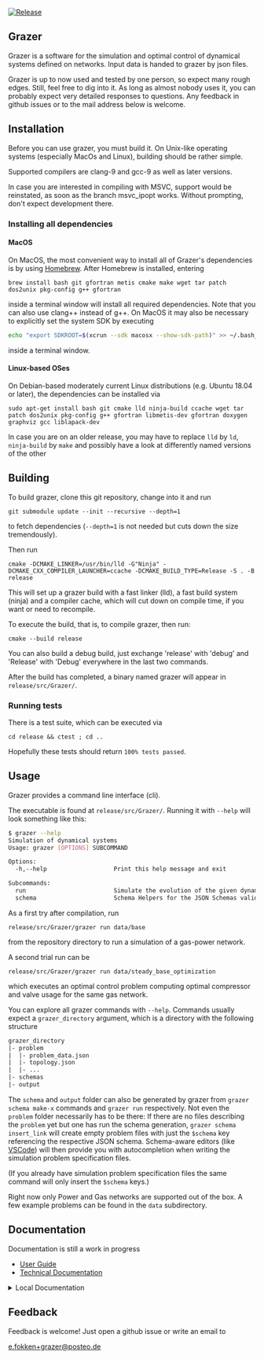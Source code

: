 [![Release](https://github.com/eike-fokken/grazer/actions/workflows/release.yml/badge.svg)](https://github.com/eike-fokken/grazer/releases)

## Grazer

Grazer is a software for the simulation and optimal control of dynamical systems
defined on networks. Input data is handed to grazer by json files.

Grazer is up to now used and tested by one person, so expect many rough edges.
Still, feel free to dig into it. As long as almost nobody uses it, you can
probably expect very detailed responses to questions. Any feedback in github
issues or to the mail address below is welcome.

## Installation
Before you can use grazer, you must build it. On Unix-like operating systems
(especially MacOs and Linux), building should be rather simple.

Supported compilers are clang-9 and gcc-9 as well as later versions.

In case you are interested in compiling with MSVC, support would be reinstated,
as soon as the branch msvc_ipopt works. Without prompting, don't expect
development there.

### Installing all dependencies

#### MacOS

On MacOS, the most convenient way to install all of Grazer's dependencies is by
using [Homebrew](https://brew.sh/). After Homebrew is installed, entering

``` 
brew install bash git gfortran metis cmake make wget tar patch dos2unix pkg-config g++ gfortran

```

inside a terminal window will install all required dependencies.
Note that you can also use clang++ instead of g++. On MacOS it may 
also be necessary to explicitly set the system SDK by executing

``` bash
echo "export SDKROOT=$(xcrun --sdk macosx --show-sdk-path)" >> ~/.bash_profile && source ~/.bash_profile
```

inside a terminal window.

#### Linux-based OSes

On Debian-based moderately current Linux distributions (e.g. Ubuntu 18.04 or later), the dependencies can be
installed via

```
sudo apt-get install bash git cmake lld ninja-build ccache wget tar patch dos2unix pkg-config g++ gfortran libmetis-dev gfortran doxygen graphviz gcc liblapack-dev
```
In case you are on an older release, you may have to replace `lld` by `ld`, `ninja-build` by `make` and possibly have a look at differently named versions of the other


## Building
To build grazer, clone this git repository, change into it and run

```
git submodule update --init --recursive --depth=1
```

to fetch dependencies (`--depth=1` is not needed but cuts down the size
tremendously).

Then run

```
cmake -DCMAKE_LINKER=/usr/bin/lld -G"Ninja" -DCMAKE_CXX_COMPILER_LAUNCHER=ccache -DCMAKE_BUILD_TYPE=Release -S . -B release
```
This will set up a grazer build with a fast linker (lld), a fast build system (ninja) and a compiler cache, which will cut down on compile time, if you want or need to recompile.

To execute the build, that is, to compile grazer, then run:
```
cmake --build release
```

You can also build a debug build, just exchange 'release' with 'debug' and
'Release' with 'Debug' everywhere in the last two commands.

After the build has completed, a binary named grazer will appear in
`release/src/Grazer/`.

### Running tests
There is a test suite, which can be executed via

```
cd release && ctest ; cd ..
```

Hopefully these tests should return `100% tests passed`.

## Usage

Grazer provides a command line interface (cli).

The executable is found at `release/src/Grazer/`. Running it with `--help` 
will look something like this:

```bash
$ grazer --help
Simulation of dynamical systems
Usage: grazer [OPTIONS] SUBCOMMAND

Options:
  -h,--help                   Print this help message and exit

Subcommands:
  run                         Simulate the evolution of the given dynamical system
  schema                      Schema Helpers for the JSON Schemas validating the input files

```

As a first try after compilation, run

```
release/src/Grazer/grazer run data/base
```

from the repository directory to run a simulation of a gas-power network.

A second trial run can be

```
release/src/Grazer/grazer run data/steady_base_optimization
```

which executes an optimal control problem computing optimal compressor and valve usage for the same gas network.

You can explore all grazer commands with `--help`. Commands usually expect a
`grazer_directory` argument, which is a directory with the following structure

```txt
grazer_directory
|- problem
|  |- problem_data.json
|  |- topology.json
|  |- ...
|- schemas
|- output
```

The `schema` and `output` folder can also be generated by grazer from `grazer
schema make-x` commands and `grazer run` respectively. Not even the
`problem` folder necessarily has to be there: If there are no files describing
the `problem` yet but one has run the schema generation, `grazer schema
insert_link` will create empty problem files with just the `$schema` key
referencing the respective JSON schema. Schema-aware editors (like
[VSCode](https://code.visualstudio.com/)) will then provide you with
autocompletion when writing the simulation problem specification files.

(If you already have simulation problem specification files the same command
will only insert the `$schema` keys.)

Right now only Power and Gas networks are supported out of the box.
A few example problems can be found in the `data` subdirectory.

## Documentation

Documentation is still a work in progress

- [User Guide](https://github.com/eike-fokken/grazer/wiki/use-grazer)
- [Technical Documentation](https://eike-fokken.github.io/grazer/)

<details> <summary> Local Documentation </summary>

You can generate some documentation with
```bash
cmake --build release --target docs
```
If you have doxygen installed, this will generate technical documentation under
```
release/docs/html/index.html.
```
although it is not yet very complete.
If you have pdflatex and the packages listed in `docs/userguide.tex` installed, a file
```
release/docs/userguide.pdf
```
will appear. Note that the userguide is also not yet very usable.

</details>


## Feedback
Feedback is welcome! Just open a github issue or write an email to

e.fokken+grazer@posteo.de





